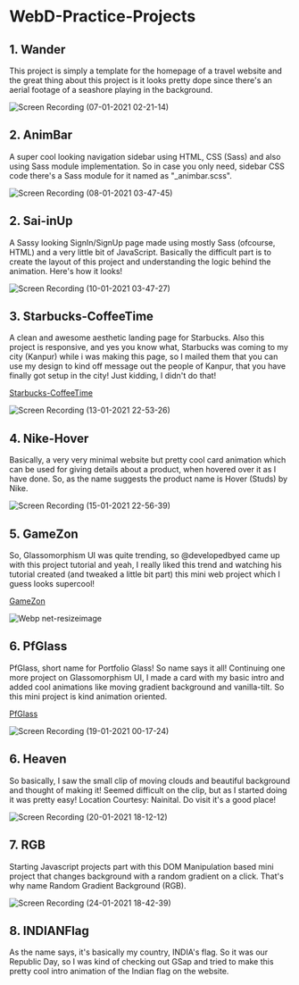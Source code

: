 # WebD-Practice-Projects

<h2>1. Wander</h2>
This project is simply a template for the homepage of a travel website and the great thing about this project is it looks pretty dope since there's an aerial footage of a seashore playing in the background.

![Screen Recording (07-01-2021 02-21-14)](https://user-images.githubusercontent.com/52995399/103818898-5fa31200-508f-11eb-847f-c69bf987934a.gif)

<h2>2. AnimBar</h2>
A super cool looking navigation sidebar using HTML, CSS (Sass) and also using Sass module implementation. So in case you only need, sidebar CSS code there's a Sass module for it named as "_animbar.scss".  

![Screen Recording (08-01-2021 03-47-45)](https://user-images.githubusercontent.com/52995399/103951670-25a43f80-5165-11eb-804e-59348f89d4a8.gif)

<h2>2. Sai-inUp</h2>
A Sassy looking SignIn/SignUp page made using mostly Sass (ofcourse, HTML) and a very little bit of JavaScript. Basically the difficult part is to create the layout of this project and understanding the logic behind the animation. Here's how it looks!

![Screen Recording (10-01-2021 03-47-27)](https://user-images.githubusercontent.com/52995399/104109717-bb230900-52f6-11eb-96cf-4d0e5cfb58d6.gif)

<h2>3. Starbucks-CoffeeTime</h2>
A clean and awesome aesthetic landing page for Starbucks. Also this project is responsive, and yes you know what, Starbucks was coming to my city (Kanpur) while i was making this page, so I mailed them that you can use my design to kind off message out the people of Kanpur, that you have finally got setup in the city! Just kidding, I didn't do that!

<a href="https://starbucks-knp.netlify.app">Starbucks-CoffeeTime</a>

![Screen Recording (13-01-2021 22-53-26)](https://user-images.githubusercontent.com/52995399/104487097-a98d7a00-55f2-11eb-9ffa-d561ce4bb8a2.gif)

<h2>4. Nike-Hover</h2>
Basically, a very very minimal website but pretty cool card animation which can be used for giving details about a product, when hovered over it as I have done. So, as the name suggests the product name is Hover (Studs) by Nike.

![Screen Recording (15-01-2021 22-56-39)](https://user-images.githubusercontent.com/52995399/104758995-3e27e180-5785-11eb-8a17-7d027ae6a303.gif)

<h2>5. GameZon</h2>
So, Glassomorphism UI was quite trending, so @developedbyed came up with this project tutorial and yeah, I really liked this trend and watching his tutorial created (and tweaked a little bit part) this mini web project which I guess looks supercool!

<a href="https://gamezon.netlify.app">GameZon</a>

![Webp net-resizeimage](https://user-images.githubusercontent.com/52995399/105741540-6c18dd00-5f60-11eb-8b8c-1a675898e2f3.png)

<h2>6. PfGlass</h2>
PfGlass, short name for Portfolio Glass! So name says it all! Continuing one more project on Glassomorphism UI, I made a card with my basic intro and added cool animations like moving gradient background and vanilla-tilt. So this mini project is kind animation oriented.

<a href="https://pfglass.netlify.app">PfGlass</a>

![Screen Recording (19-01-2021 00-17-24)](https://user-images.githubusercontent.com/52995399/104953478-7ed56400-59ec-11eb-9812-a473f337f861.gif)

<h2>6. Heaven</h2>
So basically, I saw the small clip of moving clouds and beautiful background and thought of making it! Seemed difficult on the clip, but as I started doing it was pretty easy!
Location Courtesy: Nainital. Do visit it's a good place!

![Screen Recording (20-01-2021 18-12-12)](https://user-images.githubusercontent.com/52995399/105177234-67ad8800-5b4c-11eb-87b3-bd8f8bb56752.gif)

<h2>7. RGB</h2>
Starting Javascript projects part with this DOM Manipulation based mini project that changes background with a random gradient on a click. That's why name Random Gradient Background (RGB).

![Screen Recording (24-01-2021 18-42-39)](https://user-images.githubusercontent.com/52995399/105631640-6b574c80-5e75-11eb-95ff-1a6bd95c5acd.gif)

<h2> 8. INDIANFlag</h2>
As the name says, it's basically my country, INDIA's flag. So it was our Republic Day, so I was kind of checking out GSap and tried to make this pretty cool intro animation of the Indian flag on the website. 




